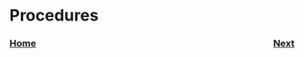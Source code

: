 # Procedures

<h3><span style="float:left">
<a href="intro.md">Home</a></span>
<span style="float:right">
<a href="../intro.md">Next</a></span></h3>